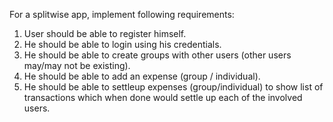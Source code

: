 For a splitwise app, implement following requirements:
1. User should be able to register himself.
2. He should be able to login using his credentials.
3. He should be able to create groups with other users (other users may/may not be existing).
4. He should be able to add an expense (group / individual).
5. He should be able to settleup expenses (group/individual) to show list of transactions
   which when done would settle up each of the involved users.
